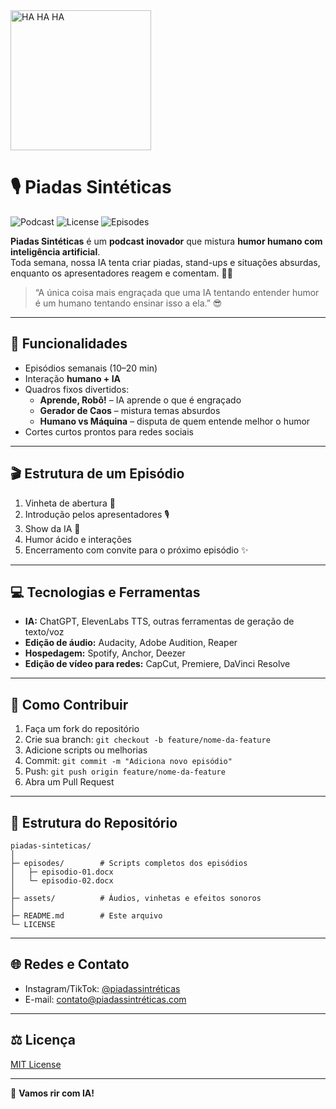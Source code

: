 
<img width="225" height="224" alt="HA HA HA" src="https://github.com/user-attachments/assets/13d2d02a-4b2d-47a6-9002-be5cfad73a18" />

# 🎙️ Piadas Sintéticas

![Podcast](https://img.shields.io/badge/Podcast-Ativo-brightgreen)
![License](https://img.shields.io/badge/License-MIT-blue)
![Episodes](https://img.shields.io/badge/Episodes-1+-orange)

**Piadas Sintéticas** é um **podcast inovador** que mistura **humor humano com inteligência artificial**.  
Toda semana, nossa IA tenta criar piadas, stand-ups e situações absurdas, enquanto os apresentadores reagem e comentam. 🤖😂  

> “A única coisa mais engraçada que uma IA tentando entender humor é um humano tentando ensinar isso a ela.” 😎

---

## 🧩 Funcionalidades

- Episódios semanais (10–20 min)  
- Interação **humano + IA**  
- Quadros fixos divertidos:
  - **Aprende, Robô!** – IA aprende o que é engraçado  
  - **Gerador de Caos** – mistura temas absurdos  
  - **Humano vs Máquina** – disputa de quem entende melhor o humor  
- Cortes curtos prontos para redes sociais  

---

## 🎬 Estrutura de um Episódio

1. Vinheta de abertura 🎵  
2. Introdução pelos apresentadores 🎙️  
3. Show da IA 🤖  
4. Humor ácido e interações  
5. Encerramento com convite para o próximo episódio ✨  

---

## 💻 Tecnologias e Ferramentas

- **IA:** ChatGPT, ElevenLabs TTS, outras ferramentas de geração de texto/voz  
- **Edição de áudio:** Audacity, Adobe Audition, Reaper  
- **Hospedagem:** Spotify, Anchor, Deezer  
- **Edição de vídeo para redes:** CapCut, Premiere, DaVinci Resolve  

---

## 🚀 Como Contribuir

1. Faça um fork do repositório  
2. Crie sua branch: `git checkout -b feature/nome-da-feature`  
3. Adicione scripts ou melhorias  
4. Commit: `git commit -m "Adiciona novo episódio"`  
5. Push: `git push origin feature/nome-da-feature`  
6. Abra um Pull Request  

---

## 📂 Estrutura do Repositório

```
piadas-sinteticas/
│
├─ episodes/        # Scripts completos dos episódios
│   ├─ episodio-01.docx
│   └─ episodio-02.docx
│
├─ assets/          # Áudios, vinhetas e efeitos sonoros
│
├─ README.md        # Este arquivo
└─ LICENSE
```

---

## 🌐 Redes e Contato

- Instagram/TikTok: [@piadassintréticas](https://www.instagram.com/piadassintréticas)  
- E-mail: contato@piadassintréticas.com  

---

## ⚖️ Licença

[MIT License](LICENSE)  

---

🎉 **Vamos rir com IA!**
